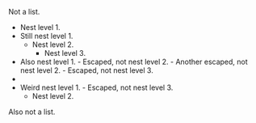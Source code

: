 Not a list.

- Nest level 1.
- Still nest level 1.
    - Nest level 2.
        - Nest level 3.
- Also nest level 1.
    \- Escaped, not nest level 2.
    \- Another escaped, not nest level 2.
    \- Escaped, not nest level 3.
-
- Weird nest level 1.
    \- Escaped, not nest level 3.
    - Nest level 2.

Also not a list.
